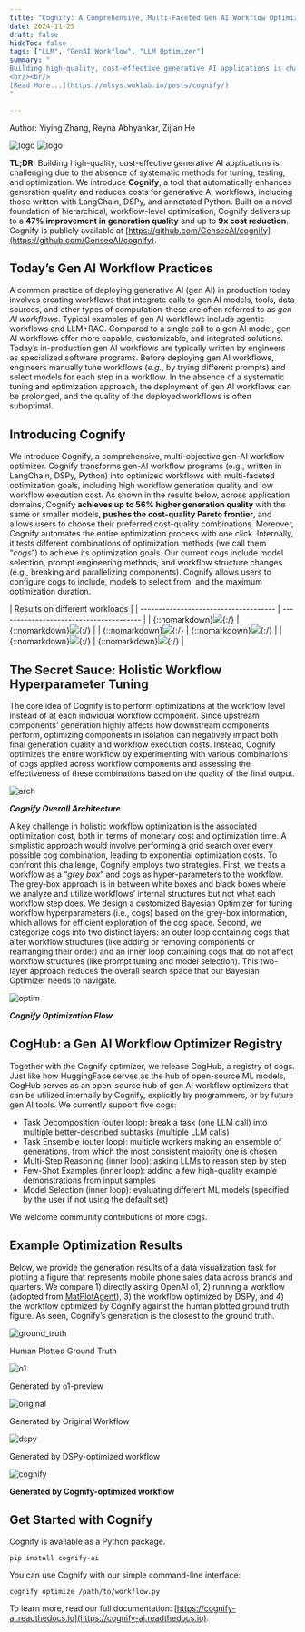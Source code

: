 ```yaml
---
title: "Cognify: A Comprehensive, Multi-Faceted Gen AI Workflow Optimizer"
date: 2024-11-25
draft: false
hideToc: false
tags: ["LLM", "GenAI Workflow", "LLM Optimizer"]
summary: "
Building high-quality, cost-effective generative AI applications is challenging due to the absence of systematic methods for tuning, testing, and optimization. We introduce **Cognify**, a tool that automatically enhances generation quality and reduces costs for generative AI workflows, including those written with LangChain, DSPy, and annotated Python. Built on a novel foundation of hierarchical, workflow-level optimization, Cognify delivers up to a **47% improvement in generation quality** and up to **9x cost reduction**. Cognify is publicly available at [https://github.com/GenseeAI/cognify](https://github.com/GenseeAI/cognify).
<br/><br/>
[Read More...](https://mlsys.wuklab.io/posts/cognify/)
"

---
```

Author: Yiying Zhang, Reyna Abhyankar, Zijian He

![logo](/images/cognify/logo-dark.jpg#gh-dark-mode-only)
![logo](/images/cognify/logo-light.jpg#gh-light-mode-only)

**TL;DR:** Building high-quality, cost-effective generative AI applications is challenging due to the absence of systematic methods for tuning, testing, and optimization. We introduce **Cognify**, a tool that automatically enhances generation quality and reduces costs for generative AI workflows, including those written with LangChain, DSPy, and annotated Python. Built on a novel foundation of hierarchical, workflow-level optimization, Cognify delivers up to a **47% improvement in generation quality** and up to **9x cost reduction**. Cognify is publicly available at [https://github.com/GenseeAI/cognify](https://github.com/GenseeAI/cognify).


## Today’s Gen AI Workflow Practices

A common practice of deploying generative AI (gen AI) in production today involves creating workflows that integrate calls to gen AI models, tools, data sources, and other types of computation–these are often referred to as *gen AI workflows*. Typical examples of gen AI workflows include agentic workflows and LLM+RAG. Compared to a single call to a gen AI model, gen AI workflows offer more capable, customizable, and integrated solutions. Today’s in-production gen AI workflows are typically written by engineers as specialized software programs. Before deploying gen AI workflows, engineers manually tune workflows (*e.g.*, by trying different prompts) and select models for each step in a workflow. In the absence of a systematic tuning and optimization approach, the deployment of gen AI workflows can be prolonged, and the quality of the deployed workflows is often suboptimal. 


## Introducing Cognify

We introduce Cognify, a comprehensive, multi-objective gen-AI workflow optimizer. Cognify transforms gen-AI workflow programs (e.g., written in LangChain, DSPy, Python) into optimized workflows with multi-faceted optimization goals, including high workflow generation quality and low workflow execution cost. As shown in the results below, across application domains, Cognify **achieves up to 56% higher generation quality** with the same or smaller models, **pushes the cost-quality Pareto frontier**, and allows users to choose their preferred cost-quality combinations. Moreover, Cognify automates the entire optimization process with one click. Internally, it tests different combinations of optimization methods (we call them “*cogs*”) to achieve its optimization goals. Our current cogs include model selection, prompt engineering methods, and workflow structure changes (e.g., breaking and parallelizing components). Cognify allows users to configure cogs to include, models to select from, and the maximum optimization duration. 

| Results on different workloads |
| ------------------------------------- | --------------------------------------- |
| {::nomarkdown}<img src="/images/cognify/hotpot.png">{:/} | {::nomarkdown}<img src="/images/cognify/codegen.png">{:/} |
| {::nomarkdown}<img src="/images/cognify/hover.png">{:/} | {::nomarkdown}<img src="/images/cognify/t2s.png">{:/} |
| {::nomarkdown}<img src="/images/cognify/datavis.png">{:/} | {::nomarkdown}<img src="/images/cognify/math.png">{:/} |



## The Secret Sauce: Holistic Workflow Hyperparameter Tuning

The core idea of Cognify is to perform optimizations at the workflow level instead of at each individual workflow component. Since upstream components’ generation highly affects how downstream components perform, optimizing components in isolation can negatively impact both final generation quality and workflow execution costs. Instead, Cognify optimizes the entire workflow by experimenting with various combinations of cogs applied across workflow components and assessing the effectiveness of these combinations based on the quality of the final output. 



![arch](/images/cognify/architecture.jpg)


***Cognify Overall Architecture***

A key challenge in holistic workflow optimization is the associated optimization cost, both in terms of monetary cost and optimization time. A simplistic approach would involve performing a grid search over every possible cog combination, leading to exponential optimization costs. To confront this challenge, Cognify employs two strategies. First, we treats a workflow as a “*grey box*” and cogs as hyper-parameters to the workflow. The grey-box approach is in between white boxes and black boxes where we analyze and utilize workflows’ internal structures but not what each workflow step does. We design a customized Bayesian Optimizer for tuning workflow hyperparameters (i.e., cogs) based on the grey-box information, which allows for efficient exploration of the cog space. Second, we categorize cogs into two distinct layers: an outer loop containing cogs that alter workflow structures (like adding or removing components or rearranging their order) and an inner loop containing cogs that do not affect workflow structures (like prompt tuning and model selection). This two-layer approach reduces the overall search space that our Bayesian Optimizer needs to navigate.


![optim](/images/cognify/optim.gif)


***Cognify Optimization Flow***


## CogHub: a Gen AI Workflow Optimizer Registry

Together with the Cognify optimizer, we release CogHub, a registry of cogs. Just like how HuggingFace serves as the hub of open-source ML models, CogHub serves as an open-source hub of gen AI workflow optimizers that can be utilized internally by Cognify, explicitly by programmers, or by future gen AI tools. We currently support five cogs: 



* Task Decomposition (outer loop): break a task (one LLM call) into multiple better-described subtasks (multiple LLM calls)
* Task Ensemble (outer loop): multiple workers making an ensemble of generations, from which the most consistent majority one is chosen
* Multi-Step Reasoning (inner loop): asking LLMs to reason step by step
* Few-Shot Examples (inner loop): adding a few high-quality example demonstrations from input samples
* Model Selection (inner loop): evaluating different ML models (specified by the user if not using the default set)

We welcome community contributions of more cogs.


## Example Optimization Results

Below, we provide the generation results of a data visualization task for plotting a figure that represents mobile phone sales data across brands and quarters. We compare 1) directly asking OpenAI o1, 2) running a workflow (adopted from [MatPlotAgent](https://arxiv.org/pdf/2402.11453)), 3) the workflow optimized by DSPy, and 4) the workflow optimized by Cognify against the human plotted ground truth figure. As seen, Cognify’s generation is the closest to the ground truth.



![ground_truth](/images/cognify/ground_truth_plot.png)
                     
Human Plotted Ground Truth


![o1](/images/cognify/o1_plot.png)


Generated by o1-preview


![original](/images/cognify/original_wf_plot.png)

Generated by Original Workflow
     
![dspy](/images/cognify/dspy_plot.png)


Generated by DSPy-optimized workflow


![cognify](/images/cognify/cognify_plot.png)


**Generated by Cognify-optimized workflow**


## Get Started with Cognify

Cognify is available as a Python package.

```
pip install cognify-ai
```

You can use Cognify with our simple command-line interface:

```
cognify optimize /path/to/workflow.py
```


To learn more, read our full documentation: [https://cognify-ai.readthedocs.io](https://cognify-ai.readthedocs.io).
